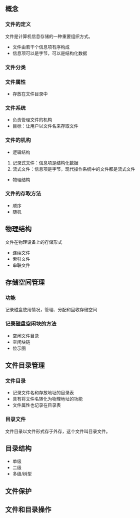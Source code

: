 ## 概念
### 文件的定义
文件是计算机信息存储的一种重要组织方式。
- 文件由若干个信息项有序构成
- 信息项可以是字节，可以是结构化数据
### 文件分类
### 文件属性
- 存放在文件目录中
### 文件系统
- 负责管理文件的机构
- 目标：让用户以文件名来存取文件
### 文件的机构
- 逻辑结构
1. 记录式文件：信息项是结构化数据
2. 流式文件：信息项是字节，现代操作系统中的文件都是流式文件
- 物理结构

### 文件的存取方法
- 顺序
- 随机

## 物理结构
文件在物理设备上的存储形式
- 连续文件
- 索引文件
- 串联文件

## 存储空间管理
### 功能
记录磁盘使用情况，管理、分配和回收存储空间
### 记录磁盘空闲块的方法
- 空闲文件目录
- 空闲块链
- 位示图

## 文件目录管理
### 文件目录
- 记录文件名和存放地址的目录表
- 具有将文件名转化为物理地址的功能
- 文件属性也记录在目录表
### 目录文件
文件目录以文件形式存于外存，这个文件叫目录文件。

## 目录结构
- 单级
- 二级
- 多级/树型

## 文件保护
## 文件和目录操作